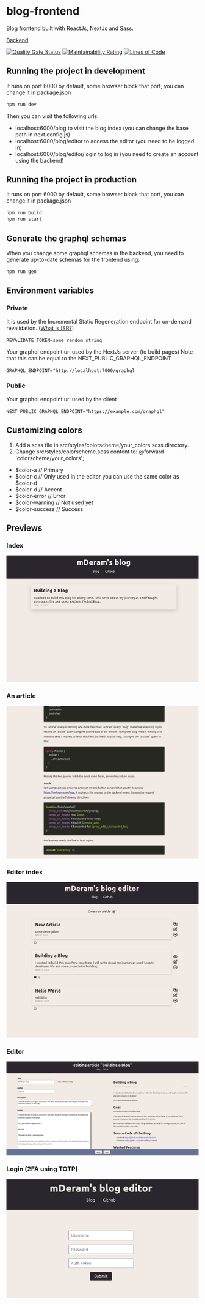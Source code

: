 # blog-frontend
Blog frontend built with ReactJs, NextJs and Sass.

[Backend](https://github.com/mDeram/blog-backend)

[![Quality Gate Status](https://sonarcloud.io/api/project_badges/measure?project=mDeram_blog-frontend&metric=alert_status)](https://sonarcloud.io/summary/new_code?id=mDeram_blog-frontend)
[![Maintainability Rating](https://sonarcloud.io/api/project_badges/measure?project=mDeram_blog-frontend&metric=sqale_rating)](https://sonarcloud.io/summary/new_code?id=mDeram_blog-frontend)
[![Lines of Code](https://sonarcloud.io/api/project_badges/measure?project=mDeram_blog-frontend&metric=ncloc)](https://sonarcloud.io/summary/new_code?id=mDeram_blog-frontend)

## Running the project in development
It runs on port 6000 by default, some browser block that port, you can change it in package.json
```sh
npm run dev
```
Then you can visit the following urls:
- localhost:6000/blog to visit the blog index (you can change the base path in next.config.js)
- localhost:6000/blog/editor to access the editor (you need to be logged in)
- localhost:6000/blog/editor/login to log in (you need to create an account using the backend)

## Running the project in production
It runs on port 6000 by default, some browser block that port, you can change it in package.json
```sh
npm run build
npm run start
```

## Generate the graphql schemas
When you change some graphql schemas in the backend, you need to generate up-to-date schemas for the frontend using:
```sh
npm run gen
```

## Environment variables
### Private
It is used by the Incremental Static Regeneration endpoint for on-demand revalidation. ([What is ISR?](https://nextjs.org/docs/basic-features/data-fetching/incremental-static-regeneration))

`REVALIDATE_TOKEN=some_random_string`

Your graphql endpoint url used by the NextJs server (to build pages)
Note that this can be equal to the NEXT_PUBLIC_GRAPHQL_ENDPOINT

`GRAPHQL_ENDPOINT="http://localhost:7000/graphql`

### Public
Your graphql endpoint url used by the client

`NEXT_PUBLIC_GRAPHQL_ENDPOINT="https://example.com/graphql"`

## Customizing colors
1. Add a scss file in src/styles/colorscheme/your_colors.scss directory.
2. Change src/styles/colorscheme.scss content to: @forward 'colorscheme/your_colors';

- $color-a // Primary
- $color-c // Only used in the editor you can use the same color as $color-d
- $color-d // Accent
- $color-error // Error
- $color-warning // Not used yet
- $color-success // Success

## Previews
### Index
![index](./images/index.png)

### An article
![article](./images/article.png)

### Editor index
![editor index](./images/editor_index.png)

### Editor
![editor](./images/editor.png)

### Login (2FA using TOTP)
![login](./images/login.png)
